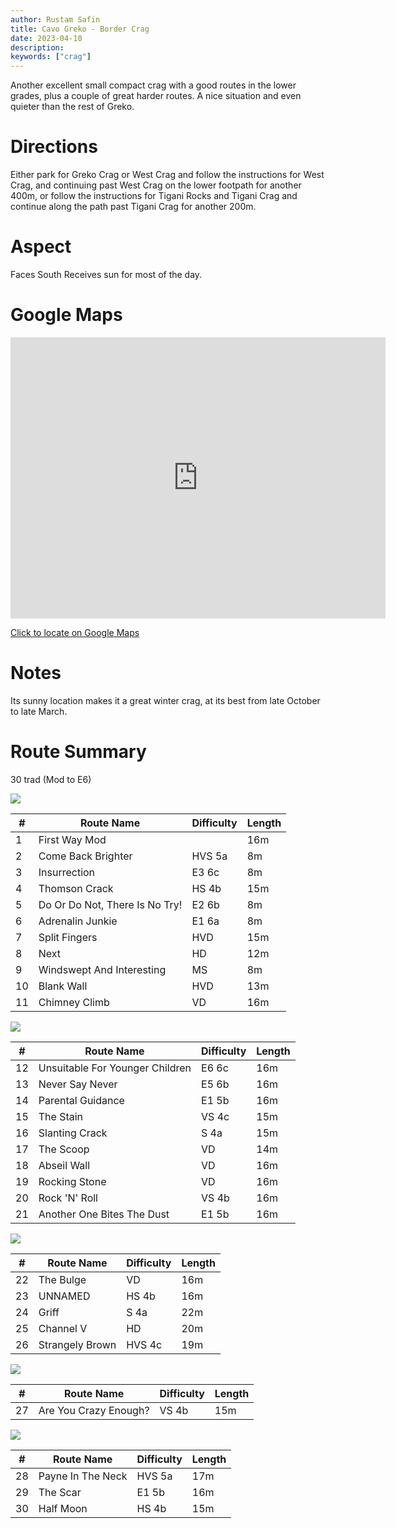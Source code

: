 ```yaml
---
author: Rustam Safin
title: Cavo Greko - Border Crag
date: 2023-04-10
description:
keywords: ["crag"]
---
```


Another excellent small compact crag with a good routes in the lower grades, plus a couple of great harder routes. A nice situation and even quieter than the rest of Greko.

# Directions

Either park for Greko Crag or West Crag and follow the instructions for West Crag, and continuing past West Crag on the lower footpath for another 400m, or follow the instructions for Tigani Rocks and Tigani Crag and continue along the path past Tigani Crag for another 200m.

# Aspect

Faces South Receives sun for most of the day.

# Google Maps

<iframe src="https://www.google.com/maps/embed?pb=!1m17!1m12!1m3!1d5560.407409531593!2d34.06425531523927!3d34.960966980368596!2m3!1f0!2f0!3f0!3m2!1i1024!2i768!4f13.1!3m2!1m1!2zMzTCsDU3JzM5LjUiTiAzNMKwMDMnNTkuMiJF!5e1!3m2!1sen!2s!4v1681232757068!5m2!1sen!2s" width="600" height="450" style="border:0;" allowfullscreen="" loading="lazy" referrerpolicy="no-referrer-when-downgrade"></iframe>

[Click to locate on Google Maps](https://goo.gl/maps/fjMDAR2rHoU7bFCn7)

# Notes

Its sunny location makes it a great winter crag, at its best from late October to late March.

# Route Summary

30 trad (Mod to E6)


![](/cavo-greko/g_bc_1.jpg)

| #   | Route Name                     | Difficulty | Length |
| --- | ------------------------------ | ---------- | ------ |
| 1   | First Way Mod                  |            | 16m    |
| 2   | Come Back Brighter             | HVS 5a     | 8m     |
| 3   | Insurrection                   | E3 6c      | 8m     |
| 4   | Thomson Crack                  | HS 4b      | 15m    |
| 5   | Do Or Do Not, There Is No Try! | E2 6b      | 8m     |
| 6   | Adrenalin Junkie               | E1 6a      | 8m     |
| 7   | Split Fingers                  | HVD        | 15m    |
| 8   | Next                           | HD         | 12m    |
| 9   | Windswept And Interesting      | MS         | 8m     |
| 10  | Blank Wall                     | HVD        | 13m    |
| 11  | Chimney Climb                  | VD         | 16m    |


![](/cavo-greko/g_bc_2.jpg)

| #   | Route Name                      | Difficulty | Length |
| --- | ------------------------------- | ---------- | ------ |
| 12  | Unsuitable For Younger Children | E6 6c      | 16m    |
| 13  | Never Say Never                 | E5 6b      | 16m    |
| 14  | Parental Guidance               | E1 5b      | 16m    |
| 15  | The Stain                       | VS 4c      | 15m    |
| 16  | Slanting Crack                  | S 4a       | 15m    |
| 17  | The Scoop                       | VD         | 14m    |
| 18  | Abseil Wall                     | VD         | 16m    |
| 19  | Rocking Stone                   | VD         | 16m    |
| 20  | Rock 'N' Roll                   | VS 4b      | 16m    |
| 21  | Another One Bites The Dust      | E1 5b      | 16m    |


![](/cavo-greko/g_bc_3.jpg)

| #   | Route Name      | Difficulty | Length |
| --- | --------------- | ---------- | ------ |
| 22  | The Bulge       | VD         | 16m    |
| 23  | UNNAMED         | HS 4b      | 16m    |
| 24  | Griff           | S 4a       | 22m    |
| 25  | Channel V       | HD         | 20m    |
| 26  | Strangely Brown | HVS 4c     | 19m    |


![](/cavo-greko/g_bc_4.jpg)

| #   | Route Name            | Difficulty | Length |
| --- | --------------------- | ---------- | ------ |
| 27  | Are You Crazy Enough? | VS 4b      | 15m    |

![](/cavo-greko/g_bc_5.jpg)

| #   | Route Name        | Difficulty | Length |
| --- | ----------------- | ---------- | ------ |
| 28  | Payne In The Neck | HVS 5a     | 17m    |
| 29  | The Scar          | E1 5b      | 16m    |
| 30  | Half Moon         | HS 4b      | 15m    |
